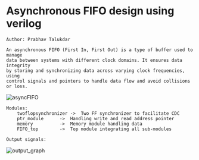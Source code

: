 # Asynchronous FIFO design using verilog
	
	Author: Prabhav Talukdar
	
	An asynchronous FIFO (First In, First Out) is a type of buffer used to manage 
	data between systems with different clock domains. It ensures data integrity 
	by storing and synchronizing data across varying clock frequencies, using 
	control signals and pointers to handle data flow and avoid collisions or loss.

  ![asyncFIFO](https://github.com/user-attachments/assets/290545a2-666c-4ce8-b29b-c7ee42825100)


	Modules:
		twoflopsynchronizer	->	Two FF synchronizer to facilitate CDC
		ptr_module		->	Handling write and read address pointer
		memory			->	Memory module handling data
		FIFO_top 		->	Top module integrating all sub-modules

	Output signals:
![output_graph](https://github.com/user-attachments/assets/54ea3641-5377-4009-939d-204b2144ad9c)

	

	
